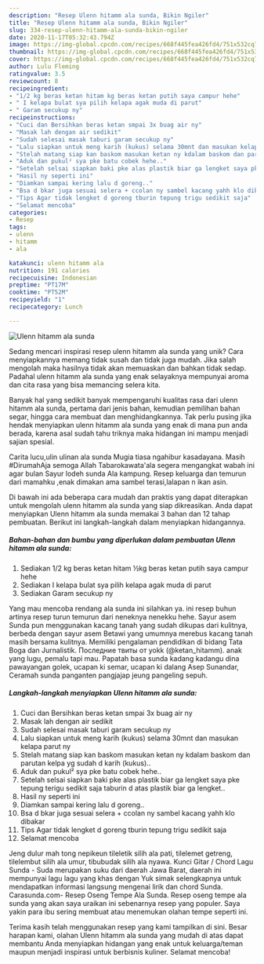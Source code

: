 ```yaml
---
description: "Resep Ulenn hitamm ala sunda, Bikin Ngiler"
title: "Resep Ulenn hitamm ala sunda, Bikin Ngiler"
slug: 334-resep-ulenn-hitamm-ala-sunda-bikin-ngiler
date: 2020-11-17T05:32:43.794Z
image: https://img-global.cpcdn.com/recipes/668f445fea426fd4/751x532cq70/ulenn-hitamm-ala-sunda-foto-resep-utama.jpg
thumbnail: https://img-global.cpcdn.com/recipes/668f445fea426fd4/751x532cq70/ulenn-hitamm-ala-sunda-foto-resep-utama.jpg
cover: https://img-global.cpcdn.com/recipes/668f445fea426fd4/751x532cq70/ulenn-hitamm-ala-sunda-foto-resep-utama.jpg
author: Lulu Fleming
ratingvalue: 3.5
reviewcount: 8
recipeingredient:
- "1/2 kg beras ketan hitam kg beras ketan putih saya campur hehe"
- " I kelapa bulat sya pilih kelapa agak muda di parut"
- " Garam secukup ny"
recipeinstructions:
- "Cuci dan Bersihkan beras ketan smpai 3x buag air ny"
- "Masak lah dengan air sedikit"
- "Sudah selesai masak taburi garam secukup ny"
- "Lalu siapkan untuk meng karih (kukus) selama 30mnt dan masukan kelapa parut ny"
- "Stelah matang siap kan baskom masukan ketan ny kdalam baskom dan parutan kelpa yg sudah d karih (kukus).."
- "Aduk dan pukul² sya pke batu cobek hehe.."
- "Setelah selsai siapkan baki pke alas plastik biar ga lengket saya pke tepung terigu sedikit saja taburin d atas plastik biar ga lengket.."
- "Hasil ny seperti ini"
- "Diamkan sampai kering lalu d goreng.."
- "Bsa d bkar juga sesuai selera + ccolan ny sambel kacang yahh klo dibakar"
- "Tips Agar tidak lengket d goreng tburin tepung trigu sedikit saja"
- "Selamat mencoba"
categories:
- Resep
tags:
- ulenn
- hitamm
- ala

katakunci: ulenn hitamm ala 
nutrition: 191 calories
recipecuisine: Indonesian
preptime: "PT17M"
cooktime: "PT52M"
recipeyield: "1"
recipecategory: Lunch

---
```



![Ulenn hitamm ala sunda](https://img-global.cpcdn.com/recipes/668f445fea426fd4/751x532cq70/ulenn-hitamm-ala-sunda-foto-resep-utama.jpg)

Sedang mencari inspirasi resep ulenn hitamm ala sunda yang unik? Cara menyiapkannya memang tidak susah dan tidak juga mudah. Jika salah mengolah maka hasilnya tidak akan memuaskan dan bahkan tidak sedap. Padahal ulenn hitamm ala sunda yang enak selayaknya mempunyai aroma dan cita rasa yang bisa memancing selera kita.

Banyak hal yang sedikit banyak mempengaruhi kualitas rasa dari ulenn hitamm ala sunda, pertama dari jenis bahan, kemudian pemilihan bahan segar, hingga cara membuat dan menghidangkannya. Tak perlu pusing jika hendak menyiapkan ulenn hitamm ala sunda yang enak di mana pun anda berada, karena asal sudah tahu triknya maka hidangan ini mampu menjadi sajian spesial.

Carita lucu,ulin ulinan ala sunda Mugia tiasa ngahibur kasadayana. Masih #DirumahAja semoga Allah Tabarokawata&#39;ala segera mengangkat wabah ini agar bulan Sayur lodeh sunda Ala kampung. Resep keluarga dan temurun dari mamahku ,enak dimakan ama sambel terasi,lalapan n ikan asin.


Di bawah ini ada beberapa cara mudah dan praktis yang dapat diterapkan untuk mengolah ulenn hitamm ala sunda yang siap dikreasikan. Anda dapat menyiapkan Ulenn hitamm ala sunda memakai 3 bahan dan 12 tahap pembuatan. Berikut ini langkah-langkah dalam menyiapkan hidangannya.

<!--inarticleads1-->

##### Bahan-bahan dan bumbu yang diperlukan dalam pembuatan Ulenn hitamm ala sunda:

1. Sediakan 1/2 kg beras ketan hitam ½kg beras ketan putih saya campur hehe
1. Sediakan  I kelapa bulat sya pilih kelapa agak muda di parut
1. Sediakan  Garam secukup ny


Yang mau mencoba rendang ala sunda ini silahkan ya. ini resep buhun artinya resep turun temurun dari neneknya nenekku hehe. Sayur asem Sunda pun menggunakan kacang tanah yang sudah dikupas dari kulitnya, berbeda dengan sayur asem Betawi yang umumnya merebus kacang tanah masih bersama kulitnya. Memiliki pengalaman pendidikan di bidang Tata Boga dan Jurnalistik. Последние твиты от yokk (@ketan_hitamm). anak yang lugu, pemalu tapi mau. Papatah basa sunda kadang kadangu dina pawayangan golek, ucapan ki semar, ucapan ki dalang Asep Sunandar, Ceramah sunda panganten pangjajap jeung pangeling sepuh. 

<!--inarticleads2-->

##### Langkah-langkah menyiapkan Ulenn hitamm ala sunda:

1. Cuci dan Bersihkan beras ketan smpai 3x buag air ny
1. Masak lah dengan air sedikit
1. Sudah selesai masak taburi garam secukup ny
1. Lalu siapkan untuk meng karih (kukus) selama 30mnt dan masukan kelapa parut ny
1. Stelah matang siap kan baskom masukan ketan ny kdalam baskom dan parutan kelpa yg sudah d karih (kukus)..
1. Aduk dan pukul² sya pke batu cobek hehe..
1. Setelah selsai siapkan baki pke alas plastik biar ga lengket saya pke tepung terigu sedikit saja taburin d atas plastik biar ga lengket..
1. Hasil ny seperti ini
1. Diamkan sampai kering lalu d goreng..
1. Bsa d bkar juga sesuai selera + ccolan ny sambel kacang yahh klo dibakar
1. Tips Agar tidak lengket d goreng tburin tepung trigu sedikit saja
1. Selamat mencoba


Jeng dulur mah tong nepikeun tileletik silih ala pati, tilelemet getreng, tilelembut silih ala umur, tibubudak silih ala nyawa. Kunci Gitar / Chord Lagu Sunda - Suda merupakan suku dari daerah Jawa Barat, daerah ini mempunyai lagu lagu yang khas dengan Yuk simak selengkapnya untuk mendapatkan informasi langsung mengenai lirik dan chord Sunda. Carasunda.com- Resep Oseng Tempe Ala Sunda. Resep oseng tempe ala sunda yang akan saya uraikan ini sebenarnya resep yang populer. Saya yakin para ibu sering membuat atau menemukan olahan tempe seperti ini. 

Terima kasih telah menggunakan resep yang kami tampilkan di sini. Besar harapan kami, olahan Ulenn hitamm ala sunda yang mudah di atas dapat membantu Anda menyiapkan hidangan yang enak untuk keluarga/teman maupun menjadi inspirasi untuk berbisnis kuliner. Selamat mencoba!
